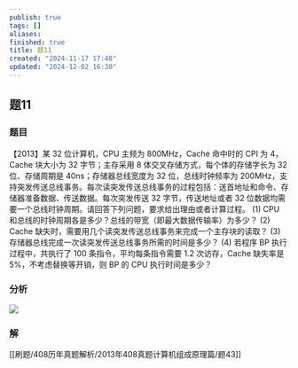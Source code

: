 ```yaml
---
publish: true
tags: []
aliases: 
finished: true
title: 题11
created: "2024-11-17 17:48"
updated: "2024-12-02 16:30"
---
```

## 题11
### 题目
【2013】某 32 位计算机，CPU 主频为 800MHz，Cache 命中时的 CPI 为 4，Cache 块大小为 32 字节；主存采用 8 体交叉存储方式，每个体的存储字长为 32 位、存储周期是 40ns；存储器总线宽度为 32 位，总线时钟频率为 200MHz，支持突发传送总线事务。每次读突发传送总线事务的过程包括：送首地址和命令、存储器准备数据、传送数据。每次突发传送 32 字节，传送地址或者 32 位数据均需要一个总线时钟周期。请回答下列问题，要求给出理由或者计算过程。
(1) CPU 和总线的时钟周期各是多少？总线的带宽（即最大数据传输率）为多少？
(2) Cache 缺失时，需要用几个读突发传送总线事务来完成一个主存块的读取？
(3) 存储器总线完成一次读突发传送总线事务所需的时间是多少？
(4) 若程序 BP 执行过程中，共执行了 100 条指令，平均每条指令需要 1.2 次访存，Cache 缺失率是 5%，不考虑替换等开销，则 BP 的 CPU 执行时间是多少？
### 分析
![](https://img.hwenyi.live/202412030049800.webp)
### 解
[[刷题/408历年真题解析/2013年408真题计算机组成原理篇/题43]]